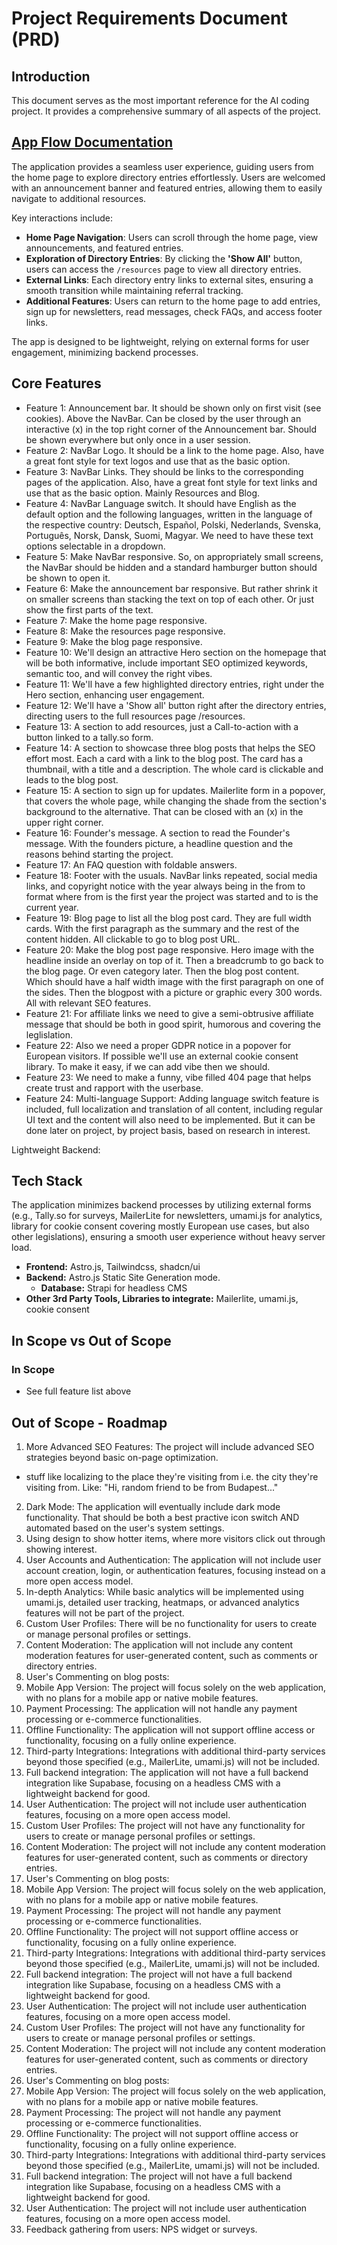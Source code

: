 # Project Requirements Document (PRD)

## Introduction
This document serves as the most important reference for the AI coding project. It provides a comprehensive summary of all aspects of the project.

## [App Flow Documentation](./app-flow.md)
The application provides a seamless user experience, guiding users from the home page to explore directory entries effortlessly. Users are welcomed with an announcement banner and featured entries, allowing them to easily navigate to additional resources. 

Key interactions include:
- **Home Page Navigation**: Users can scroll through the home page, view announcements, and featured entries.
- **Exploration of Directory Entries**: By clicking the **'Show All'** button, users can access the `/resources` page to view all directory entries.
- **External Links**: Each directory entry links to external sites, ensuring a smooth transition while maintaining referral tracking.
- **Additional Features**: Users can return to the home page to add entries, sign up for newsletters, read messages, check FAQs, and access footer links.

The app is designed to be lightweight, relying on external forms for user engagement, minimizing backend processes.

## Core Features

- Feature 1: Announcement bar. It should be shown only on first visit (see cookies). Above the NavBar. Can be closed by the user through an interactive (x) in the top right corner of the Announcement bar. Should be shown everywhere but only once in a user session.
- Feature 2: NavBar Logo. It should be a link to the home page. Also, have a great font style for text logos and use that as the basic option.
- Feature 3: NavBar Links. They should be links to the corresponding pages of the application. Also, have a great font style for text links and use that as the basic option. Mainly Resources and Blog.
- Feature 4: NavBar Language switch. It should have English as the default option and the following languages, written in the language of the respective country: Deutsch, Español, Polski, Nederlands, Svenska, Português, Norsk, Dansk, Suomi, Magyar. We need to have these text options selectable in a dropdown.
- Feature 5: Make NavBar responsive. So, on appropriately small screens, the NavBar should be hidden and a standard hamburger button should be shown to open it.
- Feature 6: Make the announcement bar responsive. But rather shrink it on smaller screens than stacking the text on top of each other. Or just show the first parts of the text.
- Feature 7: Make the home page responsive. 
- Feature 8: Make the resources page responsive.
- Feature 9: Make the blog page responsive.
- Feature 10: We'll design an attractive Hero section on the homepage that will be both informative, include important SEO optimized keywords, semantic too, and will convey the right vibes.
- Feature 11: We'll have a few highlighted directory entries, right under the Hero section, enhancing user engagement.
- Feature 12: We'll have a 'Show all' button right after the directory entries, directing users to the full resources page /resources.
- Feature 13: A section to add resources, just a Call-to-action with a button linked to a tally.so form.
- Feature 14: A section to showcase three blog posts that helps the SEO effort most. Each a card with a link to the blog post. The card has a thumbnail, with a title and a description. The whole card is clickable and leads to the blog post.
- Feature 15: A section to sign up for updates. Mailerlite form in a popover, that covers the whole page, while changing the shade from the section's background to the alternative. That can be closed with an (x) in the upper right corner.
- Feature 16: Founder's message. A section to read the Founder's message. With the founders picture, a headline question and the reasons behind starting the project.
- Feature 17: An FAQ question with foldable answers.
- Feature 18: Footer with the usuals. NavBar links repeated, social media links, and copyright notice with the year always being in the from to format where from is the first year the project was started and to is the current year.
- Feature 19: Blog page to list all the blog post card. They are full width cards. With the first paragraph as the summary and the rest of the content hidden. All clickable to go to blog post URL.
- Feature 20: Make the blog post page responsive. Hero image with the headline inside an overlay on top of it. Then a breadcrumb to go back to the blog page. Or even category later. Then the blog post content. Which should have a half width image with the first paragraph on one of the sides. Then the blogpost with a picture or graphic every 300 words. All with relevant SEO features. 
- Feature 21: For affiliate links we need to give a semi-obtrusive affiliate message that should be both in good spirit, humorous and covering the leglislation.
- Feature 22: Also we need a proper GDPR notice in a popover for European visitors. If possible we'll use an external cookie consent library. To make it easy, if we can add vibe then we should.
- Feature 23: We need to make a funny, vibe filled 404 page that helps create trust and rapport with the userbase.
- Feature 24: Multi-language Support:
Adding language switch feature is included, full localization and translation of all content, including regular UI text and the content will also need to be implemented. But it can be done later on project, by project basis, based on research in interest.

Lightweight Backend:

## Tech Stack
The application minimizes backend processes by utilizing external forms (e.g., Tally.so for surveys, MailerLite for newsletters, umami.js for analytics, library for cookie consent covering mostly European use cases, but also other legislations), ensuring a smooth user experience without heavy server load.
- **Frontend:** Astro.js, Tailwindcss, shadcn/ui
- **Backend:** Astro.js Static Site Generation mode.
    - **Database:** Strapi for headless CMS
- **Other 3rd Party Tools, Libraries to integrate:** Mailerlite, umami.js, cookie consent

## In Scope vs Out of Scope
### In Scope
- See full feature list above

## Out of Scope - Roadmap

1. More Advanced SEO Features:
The project will include advanced SEO strategies beyond basic on-page optimization.
- stuff like localizing to the place they're visiting from i.e. the city they're visiting from. Like: "Hi, random friend to be from Budapest..."
2. Dark Mode:
The application will eventually include dark mode functionality. That should be both a best practive icon switch AND automated based on the user's system settings.
3. Using design to show hotter items, where more visitors click out through showing interest. 
4. User Accounts and Authentication:
The application will not include user account creation, login, or authentication features, focusing instead on a more open access model.
5. In-depth Analytics:
While basic analytics will be implemented using umami.js, detailed user tracking, heatmaps, or advanced analytics features will not be part of the project.
6. Custom User Profiles:
There will be no functionality for users to create or manage personal profiles or settings.
7. Content Moderation:
The application will not include any content moderation features for user-generated content, such as comments or directory entries.
8. User's Commenting on blog posts:
9. Mobile App Version:
The project will focus solely on the web application, with no plans for a mobile app or native mobile features.
10. Payment Processing:
The application will not handle any payment processing or e-commerce functionalities.
11. Offline Functionality:
The application will not support offline access or functionality, focusing on a fully online experience.
12. Third-party Integrations:
Integrations with additional third-party services beyond those specified (e.g., MailerLite, umami.js) will not be included.
13. Full backend integration:
The application will not have a full backend integration like Supabase, focusing on a headless CMS with a lightweight backend for good.
14. User Authentication:
The project will not include user authentication features, focusing on a more open access model.
15. Custom User Profiles:
The project will not have any functionality for users to create or manage personal profiles or settings.
16. Content Moderation:
The project will not include any content moderation features for user-generated content, such as comments or directory entries.
17. User's Commenting on blog posts:
18. Mobile App Version:
The project will focus solely on the web application, with no plans for a mobile app or native mobile features.
19. Payment Processing:
The project will not handle any payment processing or e-commerce functionalities.
20. Offline Functionality:
The project will not support offline access or functionality, focusing on a fully online experience.
21. Third-party Integrations:
Integrations with additional third-party services beyond those specified (e.g., MailerLite, umami.js) will not be included.
22. Full backend integration:
The project will not have a full backend integration like Supabase, focusing on a headless CMS with a lightweight backend for good.
23. User Authentication:
The project will not include user authentication features, focusing on a more open access model.
24. Custom User Profiles:
The project will not have any functionality for users to create or manage personal profiles or settings.
25. Content Moderation:
The project will not include any content moderation features for user-generated content, such as comments or directory entries.
26. User's Commenting on blog posts:
27. Mobile App Version:
The project will focus solely on the web application, with no plans for a mobile app or native mobile features.
28. Payment Processing:
The project will not handle any payment processing or e-commerce functionalities.
29. Offline Functionality:
The project will not support offline access or functionality, focusing on a fully online experience.
30. Third-party Integrations:
Integrations with additional third-party services beyond those specified (e.g., MailerLite, umami.js) will not be included.
31. Full backend integration:
The project will not have a full backend integration like Supabase, focusing on a headless CMS with a lightweight backend for good.
32. User Authentication:
The project will not include user authentication features, focusing on a more open access model.
33. Feedback gathering from users: NPS widget or surveys.